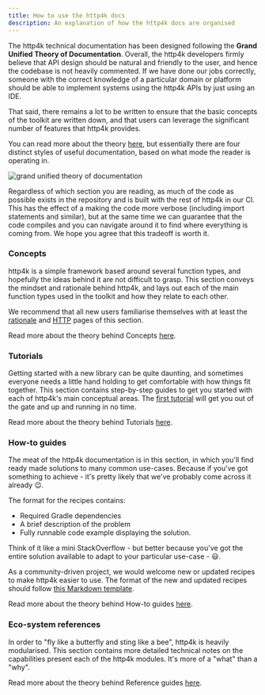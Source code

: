 ```yaml
---
title: How to use the http4k docs
description: An explanation of how the http4k docs are organised
---
```


The http4k technical documentation has been designed following the **Grand Unified Theory of Documentation**. Overall, the http4k developers firmly believe that API design should be natural and friendly to the user, and hence the codebase is not heavily commented. If we have done our jobs correctly, someone with the correct knowledge of a particular domain or platform should be able to implement systems using the http4k APIs by just using an IDE.

That said, there remains a lot to be written to ensure that the basic concepts of the toolkit are written down, and that users can leverage the significant number of features that http4k provides.

You can read more about the theory [here](https://documentation.divio.com/), but essentially there are four distinct styles of useful documentation, based on what mode the reader is operating in.

<img alt="grand unified theory of documentation" class="blogImageMid" src="/images/doc-system.png">

Regardless of which section you are reading, as much of the code as possible exists in the repository and is built with the rest of http4k in our CI. This has the effect of a making the code more verbose (including import statements and similar), but at the same time we can guarantee that the code compiles and you can navigate around it to find where everything is coming from. We hope you agree that this tradeoff is worth it.

### Concepts
http4k is a simple framework based around several function types, and hopefully the ideas behind it are not difficult to grasp. This section conveys the mindset and rationale behind http4k, and lays out each of the main function types used in the toolkit and how they relate to each other.

We recommend that all new users familiarise themselves with at least the [rationale](/rationale/) and [HTTP](/concepts/http) pages of this section.

Read more about the theory behind Concepts [here](https://diataxis.fr/explanation/).

### Tutorials
Getting started with a new library can be quite daunting, and sometimes everyone needs a little hand holding to get comfortable with how things fit together. This section contains step-by-step guides to get you started with each of http4k's main conceptual areas. The [first tutorial](/tutorial/your_first_http4k_app) will get you out of the gate and up and running in no time.

Read more about the theory behind Tutorials [here](https://diataxis.fr/tutorials/).

### How-to guides
The meat of the http4k documentation is in this section, in which you'll find ready made solutions to many common use-cases. Because if you've got something to achieve - it's pretty likely that we've probably come across it already 😉.

The format for the recipes contains:

- Required Gradle dependencies
- A brief description of the problem
- Fully runnable code example displaying the solution.

Think of it like a mini StackOverflow - but better because you've got the entire solution available to adapt to your particular use-case - 😃.

As a community-driven project, we would welcome new or updated recipes to make http4k easier to use. The format of the new and updated recipes should follow [this Markdown template](https://github.com/http4k/http4k/blob/master/.github/RECIPE_TEMPLATE.md).

Read more about the theory behind How-to guides [here](https://diataxis.fr/how-to-guides/).

### Eco-system references
In order to "fly like a butterfly and sting like a bee", http4k is heavily modularised. This section contains more detailed technical notes on the capabilities present each of the http4k modules. It's more of a "what" than a "why".

Read more about the theory behind Reference guides [here](https://diataxis.fr/reference/).

[http4k]: https://http4k.org
